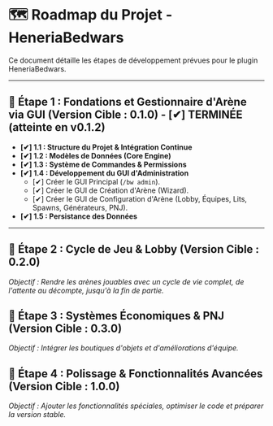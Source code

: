 # 🗺️ Roadmap du Projet - HeneriaBedwars

Ce document détaille les étapes de développement prévues pour le plugin HeneriaBedwars.

---

## 🎯 **Étape 1 : Fondations et Gestionnaire d'Arène via GUI (Version Cible : 0.1.0) - [✔] TERMINÉE (atteinte en v0.1.2)**
* **[✔] 1.1 : Structure du Projet & Intégration Continue**
* **[✔] 1.2 : Modèles de Données (Core Engine)**
* **[✔] 1.3 : Système de Commandes & Permissions**
* **[✔] 1.4 : Développement du GUI d'Administration**
    * [✔] Créer le GUI Principal (`/bw admin`).
    * [✔] Créer le GUI de Création d'Arène (Wizard).
    * [✔] Créer le GUI de Configuration d'Arène (Lobby, Équipes, Lits, Spawns, Générateurs, PNJ).
* **[✔] 1.5 : Persistance des Données**

---

## 🎯 **Étape 2 : Cycle de Jeu & Lobby (Version Cible : 0.2.0)**
*Objectif : Rendre les arènes jouables avec un cycle de vie complet, de l'attente au décompte, jusqu'à la fin de partie.*

## 🎯 **Étape 3 : Systèmes Économiques & PNJ (Version Cible : 0.3.0)**
*Objectif : Intégrer les boutiques d'objets et d'améliorations d'équipe.*

## 🎯 **Étape 4 : Polissage & Fonctionnalités Avancées (Version Cible : 1.0.0)**
*Objectif : Ajouter les fonctionnalités spéciales, optimiser le code et préparer la version stable.*
